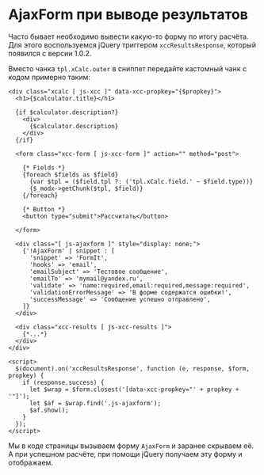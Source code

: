 # AjaxForm при выводе результатов

Часто бывает необходимо вывести какую-то форму по итогу расчёта. Для этого воспользуемся jQuery триггером `xccResultsResponse`, который появился с версии 1.0.2.

Вместо чанка `tpl.xCalc.outer` в сниппет передайте кастомный чанк с кодом примерно таким:

```fenom
<div class="xcalc [ js-xcc ]" data-xcc-propkey="{$propkey}">
  <h1>{$calculator.title}</h1>

  {if $calculator.description?}
    <div>
      {$calculator.description}
    </div>
  {/if}

  <form class="xcc-form [ js-xcc-form ]" action="" method="post">

    {* Fields *}
    {foreach $fields as $field}
      {var $tpl = ($field.tpl ?: ('tpl.xCalc.field.' ~ $field.type))}
      {$_modx->getChunk($tpl, $field)}
    {/foreach}

    {* Button *}
    <button type="submit">Рассчитать</button>

  </form>

  <div class="[ js-ajaxform ]" style="display: none;">
    {'!AjaxForm' | snippet : [
      'snippet' => 'FormIt',
      'hooks' => 'email',
      'emailSubject' => 'Тестовое сообщение',
      'emailTo' => 'mymail@yandex.ru',
      'validate' => 'name:required,email:required,message:required',
      'validationErrorMessage' => 'В форме содержатся ошибки!',
      'successMessage' => 'Сообщение успешно отправлено',
    ]}
  </div>

  <div class="xcc-results [ js-xcc-results ]">
    {*...*}
  </div>
</div>

<script>
  $(document).on('xccResultsResponse', function (e, response, $form, propkey) {
    if (response.success) {
      let $wrap = $form.closest('[data-xcc-propkey="' + propkey + '"]');
      let $af = $wrap.find('.js-ajaxform');
      $af.show();
    }
  });
</script>
```

Мы в коде страницы вызываем форму `AjaxForm` и заранее скрываем её. А при успешном расчёте, при помощи jQuery получаем эту форму и отображаем.
